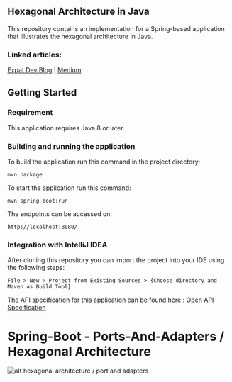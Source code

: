 ## Hexagonal Architecture in Java

This repository contains an implementation for a Spring-based application that illustrates the hexagonal architecture in Java.
### Linked articles:
[Expat Dev Blog](https://expatdev.com/posts/hexagonal-architecture-in-java/) | [Medium](https://medium.com/javarevisited/hexagonal-architecture-in-java-9031d3570d15)

## Getting Started

### Requirement

This application requires Java 8 or later.

### Building and running the application

To build the application run this command in the project directory:
```
mvn package
```
To start the application run this command:
```
mvn spring-boot:run
```
The endpoints can be accessed on:
```
http://localhost:8080/
```

### Integration with IntelliJ IDEA

After cloning this repository you can import the project into your IDE using the following steps:
```
File > New > Project from Existing Sources > {Choose directory and Maven as Build Tool}
```

The API specification for this application can be found here : [Open API Specification](./specs/hexagonal-architecture-api.openapi.json)

# Spring-Boot - Ports-And-Adapters / Hexagonal Architecture

![alt hexagonal architecture / port and adapters](https://i.imgur.com/eseWVlB.png)